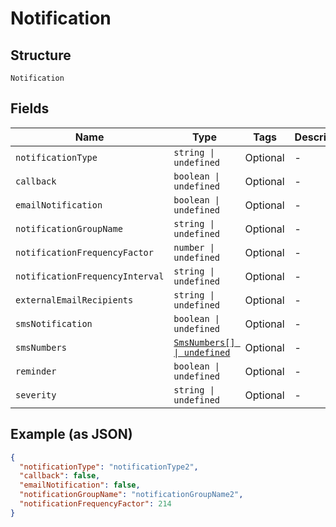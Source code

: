 
# Notification

## Structure

`Notification`

## Fields

| Name | Type | Tags | Description |
|  --- | --- | --- | --- |
| `notificationType` | `string \| undefined` | Optional | - |
| `callback` | `boolean \| undefined` | Optional | - |
| `emailNotification` | `boolean \| undefined` | Optional | - |
| `notificationGroupName` | `string \| undefined` | Optional | - |
| `notificationFrequencyFactor` | `number \| undefined` | Optional | - |
| `notificationFrequencyInterval` | `string \| undefined` | Optional | - |
| `externalEmailRecipients` | `string \| undefined` | Optional | - |
| `smsNotification` | `boolean \| undefined` | Optional | - |
| `smsNumbers` | [`SmsNumbers[] \| undefined`](../../doc/models/sms-numbers.md) | Optional | - |
| `reminder` | `boolean \| undefined` | Optional | - |
| `severity` | `string \| undefined` | Optional | - |

## Example (as JSON)

```json
{
  "notificationType": "notificationType2",
  "callback": false,
  "emailNotification": false,
  "notificationGroupName": "notificationGroupName2",
  "notificationFrequencyFactor": 214
}
```


